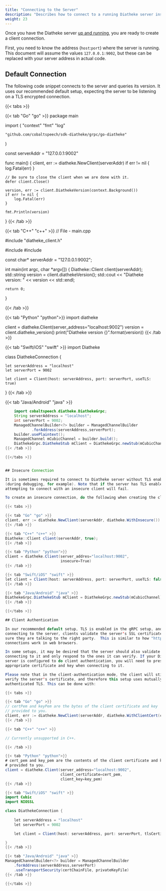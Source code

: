 ```yaml
---
title: "Connecting to the Server"
description: "Describes how to connect to a running Diatheke server instance."
weight: 23
---
```


Once you have the Diatheke server [up and running](../../getting-started),
you are ready to create a client connection.

<!--more-->

First, you need to know the address (`host`:`port`) where the server is
running. This document will assume the values `127.0.0.1:9002`, but
these can be replaced with your server address in actual code.

## Default Connection

The following code snippet connects to the server and queries its version.  It uses our recommended 
default setup, expecting the server to be listening on a TLS encrypted connection.

{{< tabs >}}

{{< tab "Go" "go" >}}
package main

import (
	"context"
	"fmt"
	"log"

	"github.com/cobaltspeech/sdk-diatheke/grpc/go-diatheke"
)

const serverAddr = "127.0.0.1:9002"

func main() {
	client, err := diatheke.NewClient(serverAddr)
	if err != nil {
		log.Fatal(err)
	}

	// Be sure to close the client when we are done with it.
	defer client.Close()

	version, err := client.DiathekeVersion(context.Background())
	if err != nil {
		log.Fatal(err)
	}

	fmt.Println(version)
}
{{< /tab >}}

{{< tab "C++" "c++" >}}
// File - main.cpp

#include "diatheke_client.h"

#include <iostream>
#include <string>

const char* serverAddr = "127.0.0.1:9002";

int main(int argc, char *argv[])
{
	Diatheke::Client client(serverAddr);
	std::string version = client.diathekeVersion();
	std::cout << "Diatheke version: " << version << std::endl;

	return 0;
}

{{< /tab >}}

{{< tab "Python" "python">}}
import diatheke

client = diatheke.Client(server_address="localhost:9002")
version = client.diatheke_version()
print("Diatheke version {}".format(version))
{{< /tab >}}

{{< tab "Swift/iOS" "swift" >}}
import Diatheke

class DiathekeConnection {
    
    let serverAddress = "localhost"
    let serverPort = 9002

    let client = Client(host: serverAddress, port: serverPort, useTLS: true)

}
{{< /tab >}}

{{< tab "Java/Android" "java" >}}
```java
	import cobaltspeech.diatheke.DiathekeGrpc;
	String serverAddress = "localhost";
	int serverPort = 9002;
	ManagedChannelBuilder<?> builder = ManagedChannelBuilder
			.forAddress(serverAddress,serverPort);
	builder.usePlaintext();
	ManagedChannel mCubicChannel = builder.build();
	DiathekeGrpc.DiathekeStub mClient = DiathekeGrpc.newStub(mCubicChannel);
{{< /tab >}}

{{</tabs >}}


## Insecure Connection

It is sometimes required to connect to Diatheke server without TLS enabled 
(during debugging, for example). Note that if the server has TLS enabled,
attempting to connect with an insecure client will fail.

To create an insecure connection, do the following when creating the client:

{{< tabs >}}

{{< tab "Go" "go" >}}
client, err := diatheke.NewClient(serverAddr, diatheke.WithInsecure())
{{< /tab >}}

{{< tab "C++" "c++" >}}
Diatheke::Client client(serverAddr, true);
{{< /tab >}}

{{< tab "Python" "python">}}
client = diatheke.Client(server_addres="localhost:9002",
                         insecure=True)
{{< /tab >}}

{{< tab "Swift/iOS" "swift" >}}
let client = Client(host: serverAddress, port: serverPort, useTLS: false)
{{< /tab >}}

{{< tab "Java/Android" "java" >}}
DiathekeGrpc.DiathekeStub mClient = DiathekeGrpc.newStub(mCubicChannel);
{{< /tab >}}

{{</tabs >}}

## Client Authentication

In our recommended default setup, TLS is enabled in the gRPC setup, and when
connecting to the server, clients validate the server's SSL certificate to make
sure they are talking to the right party.  This is similar to how "https"
connections work in web browsers.

In some setups, it may be desired that the server should also validate clients
connecting to it and only respond to the ones it can verify. If your Diatheke
server is configured to do client authentication, you will need to present the
appropriate certificate and key when connecting to it.

Please note that in the client-authentication mode, the client will still also
verify the server's certificate, and therefore this setup uses mutually
authenticated TLS. This can be done with:

{{< tabs >}}

{{< tab "Go" "go" >}}
// certPem and keyPem are the bytes of the client certificate and key
// provided to you.
client, err := diatheke.NewClient(serverAddr, diatheke.WithClientCert(certPem, keyPem))
{{< /tab >}}

{{< tab "C++" "c++" >}}

// Currently unsupported in C++.

{{< /tab >}}

{{< tab "Python" "python">}}
# cert_pem and key_pem are the contents of the client certificate and key
# provided to you.
client = diatheke.Client(server_address="localhost:9002",
                         client_certificate=cert_pem,
                         client_key=key_pem)
{{< /tab >}}

{{< tab "Swift/iOS" "swift" >}}
import Cubic
import NIOSSL

class DiathekeConnection {
    
    let serverAddress = "localhost"
    let serverPort = 9002

    let client = Client(host: serverAddress, port: serverPort, tlsCertificateFileName: "root", tlsCertificateFormat: .pem)

}
{{< /tab >}}

{{< tab "Java/Android" "java" >}}
ManagedChannelBuilder<?> builder = ManagedChannelBuilder
	.forAddress(serverAddress,serverPort)
	.useTransportSecurity(certChainFile, privateKeyFile)
{{< /tab >}}

{{</tabs >}}
